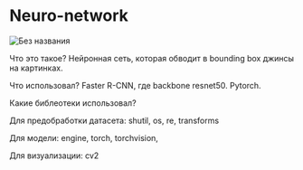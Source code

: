 # Neuro-network
![Без названия](https://user-images.githubusercontent.com/58568096/76560869-2b80b400-64b3-11ea-9aef-b19f7ab9d6f9.png)

Что это такое?
Нейронная сеть, которая обводит в bounding box джинсы на картинках.

Что использовал?
Faster R-CNN, где backbone resnet50. Pytorch.

Какие библеотеки использовал?

Для предобработки датасета:
shutil,
os,
re,
transforms

Для модели:
engine,
torch,
torchvision,

Для визуализации:
cv2
